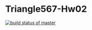 # Triangle567-Hw02

[![build status of master](https://travis-ci.org/jchlus/Triangle567-Hw02.svg?branch=master)](https://travis-ci.org/jchlus/Triangle567-Hw02
)
